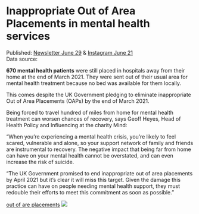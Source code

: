 # Inappropriate Out of Area Placements in mental health services

Published: [Newsletter June 29](https://mailchi.mp/ea478d43d31d/5-minutes-against-stigma-1) & [Instagram June 21](https://www.instagram.com/p/CQYl4wKjqc1/)  
Data source: 

**670 mental health patients** were still placed in hospitals away from their home at the end of March 2021. They were sent out of their usual area for mental health treatment because no bed was available for them locally. 

This comes despite the UK Government pledging to eliminate inappropriate Out of Area Placements (OAPs) by the end of March 2021. 

Being forced to travel hundred of miles from home for mental health treatment can worsen chances of recovery, says Geoff Heyes, Head of Health Policy and Influencing at the charity Mind:

“When you’re experiencing a mental health crisis, you’re likely to feel scared, vulnerable and alone, so your support network of family and friends are instrumental to recovery. The negative impact that being far from home can have on your mental health cannot be overstated, and can even increase the risk of suicide.

“The UK Government promised to end inappropriate out of area placements by April 2021 but it’s clear it will miss this target. Given the damage this practice can have on people needing mental health support, they must redouble their efforts to meet this commitment as soon as possible.”

[out of are placements](OAP-March-2021.png)
<img src="AP-March-2021.png">
